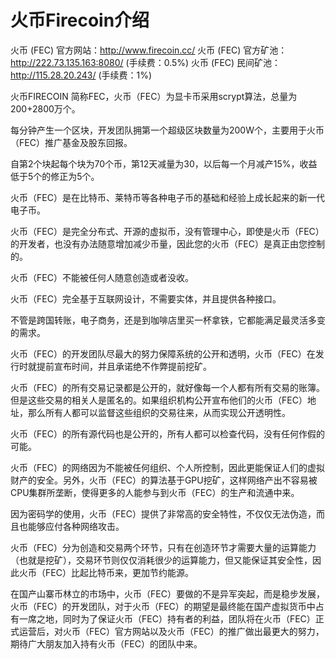 火币Firecoin介绍
========
火币 (FEC) 官方网站：http://www.firecoin.cc/
火币 (FEC) 官方矿池：http://222.73.135.163:8080/     (手续费：0.5%)
火币 (FEC) 民间矿池：http://115.28.20.243/           (手续费：1%)


火币FIRECOIN 简称FEC，火币（FEC）为显卡币采用scrypt算法，总量为200+2800万个。

每分钟产生一个区块，开发团队拥第一个超级区块数量为200W个，主要用于火币（FEC）推广基金及股东回报。

自第2个块起每个块为70个币，第12天减量为30，以后每一个月减产15%，收益低于5个的修正为5个。 

火币（FEC）是在比特币、莱特币等各种电子币的基础和经验上成长起来的新一代电子币。

火币（FEC）是完全分布式、开源的虚拟币，没有管理中心，即使是火币（FEC）的开发者，也没有办法随意增加减少币量，因此您的火币（FEC）是真正由您控制的。

火币（FEC）不能被任何人随意创造或者没收。

火币（FEC）完全基于互联网设计，不需要实体，并且提供各种接口。

不管是跨国转账，电子商务，还是到咖啡店里买一杯拿铁，它都能满足最灵活多变的需求。

火币（FEC）的开发团队尽最大的努力保障系统的公开和透明，火币（FEC）在发行时就提前宣布时间，并且承诺绝不作弊提前挖矿。

火币（FEC）的所有交易记录都是公开的，就好像每一个人都有所有交易的账簿。但是这些交易的相关人是匿名的。如果组织机构公开宣布他们的火币（FEC）地址，那么所有人都可以监督这些组织的交易往来，从而实现公开透明性。

火币（FEC）的所有源代码也是公开的，所有人都可以检查代码，没有任何作假的可能。

火币（FEC）的网络因为不能被任何组织、个人所控制，因此更能保证人们的虚拟财产的安全。另外，火币（FEC）的算法基于GPU挖矿，这样网络产出不容易被CPU集群所垄断，使得更多的人能参与到火币（FEC）的生产和流通中来。

因为密码学的使用，火币（FEC）提供了非常高的安全特性，不仅仅无法伪造，而且也能够应付各种网络攻击。

火币（FEC）分为创造和交易两个环节，只有在创造环节才需要大量的运算能力（也就是挖矿），交易环节则仅仅消耗很少的运算能力，但又能保证其安全性，因此火币（FEC）比起比特币来，更加节约能源。

在国产山寨币林立的市场中，火币（FEC）要做的不是异军突起，而是稳步发展，火币（FEC）的开发团队，对于火币（FEC）的期望是最终能在国产虚拟货币中占有一席之地，同时为了保证火币（FEC）持有者的利益，团队将在火币（FEC）正式运营后，对火币（FEC）官方网站以及火币（FEC）的推广做出最更大的努力，期待广大朋友加入持有火币（FEC）的团队中来。
